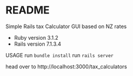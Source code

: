# README

Simple Rails tax Calculator GUI based on NZ rates
* Ruby version 3.1.2
* Rails version 7.1.3.4

USAGE
 run `bundle install`
 run `rails server`

 head over to http://localhost:3000/tax_calculators

